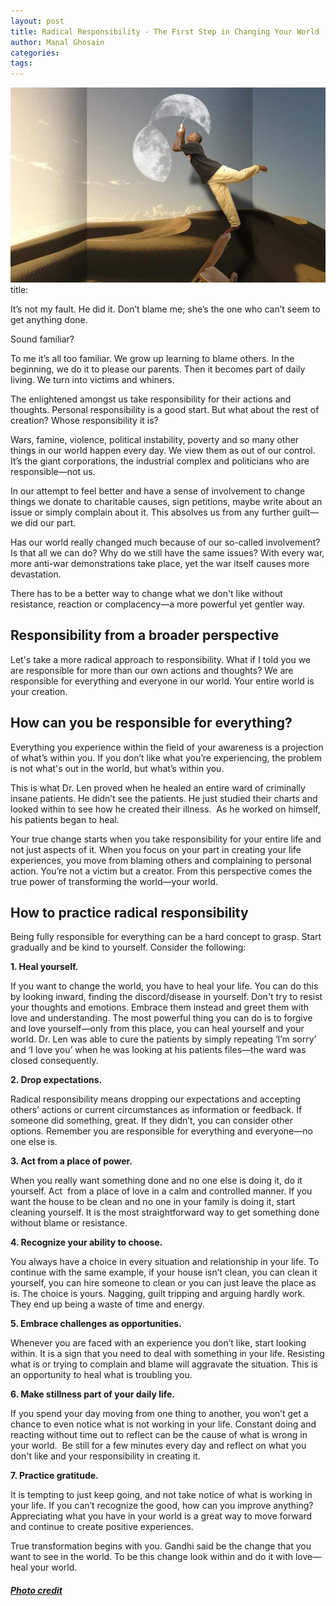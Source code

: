 ```yaml
---
layout: post
title: Radical Responsibility - The First Step in Changing Your World
author: Manal Ghosain
categories:
tags:
---
```


![Moon](/images/moon.jpg)title: 

It’s not my fault. He did it. Don’t blame me; she’s the one who can’t seem to get anything done. 

Sound familiar? 

To me it’s all too familiar. We grow up learning to blame others. In the beginning, we do it to please our parents. Then it becomes part of daily living. We turn into victims and whiners. 

The enlightened amongst us take responsibility for their actions and thoughts. Personal responsibility is a good start. But what about the rest of creation? Whose responsibility it is? 

Wars, famine, violence, political instability, poverty and so many other things in our world happen every day. We view them as out of our control.  It’s the giant corporations, the industrial complex and politicians who are responsible—not us. 

In our attempt to feel better and have a sense of involvement to change things we donate to charitable causes, sign petitions, maybe write about an issue or simply complain about it. This absolves us from any further guilt—we did our part.  

Has our world really changed much because of our so-called involvement? Is that all we can do? Why do we still have the same issues? With every war, more anti-war demonstrations take place, yet the war itself causes more devastation. 

There has to be a better way to change what we don't like without resistance, reaction or complacency—a more powerful yet gentler way. 

## Responsibility from a broader perspective

Let's take a more radical approach to responsibility. What if I told you we are responsible for more than our own actions and thoughts? We are responsible for everything and everyone in our world. Your entire world is your creation. 

## How can you be responsible for everything?

Everything you experience within the field of your awareness is a projection of what’s within you. If you don’t like what you’re experiencing, the problem is not what's out in the world, but what’s within you. 

This is what Dr. Len proved when he healed an entire ward of criminally insane patients. He didn’t see the patients. He just studied their charts and looked within to see how he created their illness.  As he worked on himself, his patients began to heal. 

Your true change starts when you take responsibility for your entire life and not just aspects of it. When you focus on your part in creating your life experiences, you move from blaming others and complaining to personal action. You’re not a victim but a creator. From this perspective comes the true power of transforming the world—your world. 

## How to practice radical responsibility

Being fully responsible for everything can be a hard concept to grasp. Start gradually and be kind to yourself. Consider the following: 

**1. Heal yourself.**

If you want to change the world, you have to heal your life. You can do this by looking inward, finding the discord/disease in yourself. Don't try to resist your thoughts and emotions. Embrace them instead and greet them with love and understanding. The most powerful thing you can do is to forgive and love yourself—only from this place, you can heal yourself and your world. Dr. Len was able to cure the patients by simply repeating ‘I’m sorry’ and ‘I love you’ when he was looking at his patients files—the ward was closed consequently. 

**2. Drop expectations.** 

Radical responsibility means dropping our expectations and accepting others’ actions or current circumstances as information or feedback. If someone did something, great. If they didn’t, you can consider other options. Remember you are responsible for everything and everyone—no one else is. 

**3. Act from a place of power.** 

When you really want something done and no one else is doing it, do it yourself. Act  from a place of love in a calm and controlled manner. If you want the house to be clean and no one in your family is doing it, start cleaning yourself. It is the most straightforward way to get something done without blame or resistance. 

**4. Recognize your ability to choose.** 

You always have a choice in every situation and relationship in your life. To continue with the same example, if your house isn’t clean, you can clean it yourself, you can hire someone to clean or you can just leave the place as is. The choice is yours. Nagging, guilt tripping and arguing hardly work. They end up being a waste of time and energy. 

**5. Embrace challenges as opportunities.** 

Whenever you are faced with an experience you don’t like, start looking within. It is a sign that you need to deal with something in your life. Resisting what is or trying to complain and blame will aggravate the situation. This is an opportunity to heal what is troubling you. 

**6. Make stillness part of your daily life.** 

If you spend your day moving from one thing to another, you won’t get a chance to even notice what is not working in your life. Constant doing and reacting without time out to reflect can be the cause of what is wrong in your world.  Be still for a few minutes every day and reflect on what you don't like and your responsibility in creating it. 

**7. Practice gratitude.** 

It is tempting to just keep going, and not take notice of what is working in your life. If you can’t recognize the good, how can you improve anything? Appreciating what you have in your world is a great way to move forward and continue to create positive experiences. 

True transformation begins with you. Gandhi said be the change that you want to see in the world. To be this change look within and do it with love—heal your world. 

##### [Photo credit](http://www.flickr.com/photos/robbie73/4397534949/)